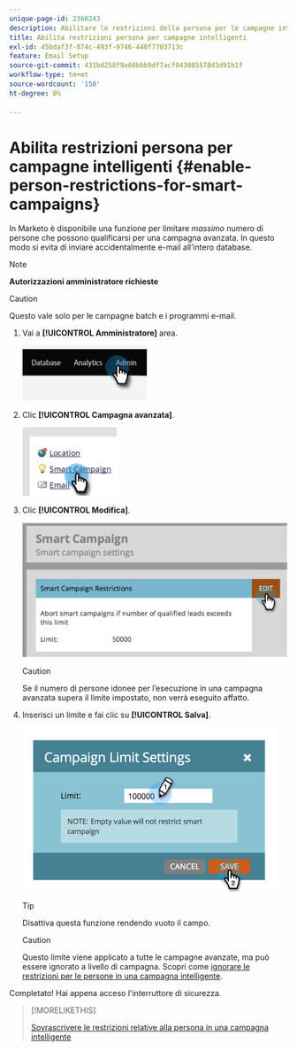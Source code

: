 ```yaml
---
unique-page-id: 2360243
description: Abilitare le restrizioni della persona per le campagne intelligenti - Documentazione di Marketo - Documentazione del prodotto
title: Abilita restrizioni persona per campagne intelligenti
exl-id: 45bdaf3f-874c-493f-9746-440f7703713c
feature: Email Setup
source-git-commit: 431bd258f9a68bbb9df7acf043085578d3d91b1f
workflow-type: tm+mt
source-wordcount: '150'
ht-degree: 0%

---
```


# Abilita restrizioni persona per campagne intelligenti {#enable-person-restrictions-for-smart-campaigns}

In Marketo è disponibile una funzione per limitare _massimo_ numero di persone che possono qualificarsi per una campagna avanzata. In questo modo si evita di inviare accidentalmente e-mail all’intero database.

>[!NOTE]
>
>**Autorizzazioni amministratore richieste**

>[!CAUTION]
>
>Questo vale solo per le campagne batch e i programmi e-mail.

1. Vai a **[!UICONTROL Amministratore]** area.

   ![](assets/enable-person-restrictions-for-smart-campaigns-1.png)

1. Clic **[!UICONTROL Campagna avanzata]**.

   ![](assets/enable-person-restrictions-for-smart-campaigns-2.png)

1. Clic **[!UICONTROL Modifica]**.

   ![](assets/enable-person-restrictions-for-smart-campaigns-3.png)

   >[!CAUTION]
   >
   >Se il numero di persone idonee per l’esecuzione in una campagna avanzata supera il limite impostato, non verrà eseguito affatto.

1. Inserisci un limite e fai clic su **[!UICONTROL Salva]**.

   ![](assets/enable-person-restrictions-for-smart-campaigns-4.png)

   >[!TIP]
   >
   >Disattiva questa funzione rendendo vuoto il campo.

   >[!CAUTION]
   >
   >Questo limite viene applicato a tutte le campagne avanzate, ma può essere ignorato a livello di campagna. Scopri come [ignorare le restrizioni per le persone in una campagna intelligente](/help/marketo/product-docs/core-marketo-concepts/smart-campaigns/using-smart-campaigns/override-person-restrictions-in-a-smart-campaign.md).

Completato! Hai appena acceso l&#39;interruttore di sicurezza.

>[!MORELIKETHIS]
>
>[Sovrascrivere le restrizioni relative alla persona in una campagna intelligente](/help/marketo/product-docs/core-marketo-concepts/smart-campaigns/using-smart-campaigns/override-person-restrictions-in-a-smart-campaign.md)
